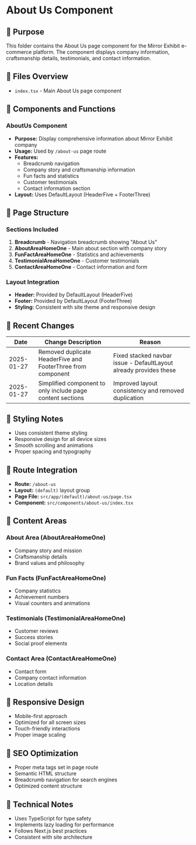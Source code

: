 # About Us Component

## 📌 Purpose
This folder contains the About Us page component for the Mirror Exhibit e-commerce platform. The component displays company information, craftsmanship details, testimonials, and contact information.

## 📂 Files Overview
- `index.tsx` - Main About Us page component

## 🧩 Components and Functions

### AboutUs Component
- **Purpose:** Display comprehensive information about Mirror Exhibit company
- **Usage:** Used by `/about-us` page route
- **Features:**
  - Breadcrumb navigation
  - Company story and craftsmanship information
  - Fun facts and statistics
  - Customer testimonials
  - Contact information section
- **Layout:** Uses DefaultLayout (HeaderFive + FooterThree)

## 🎯 Page Structure

### Sections Included
1. **Breadcrumb** - Navigation breadcrumb showing "About Us"
2. **AboutAreaHomeOne** - Main about section with company story
3. **FunFactAreaHomeOne** - Statistics and achievements
4. **TestimonialAreaHomeOne** - Customer testimonials
5. **ContactAreaHomeOne** - Contact information and form

### Layout Integration
- **Header:** Provided by DefaultLayout (HeaderFive)
- **Footer:** Provided by DefaultLayout (FooterThree)
- **Styling:** Consistent with site theme and responsive design

## 🔄 Recent Changes
| Date       | Change Description                                                 | Reason                         |
|------------|--------------------------------------------------------------------|--------------------------------|
| 2025-01-27 | Removed duplicate HeaderFive and FooterThree from component       | Fixed stacked navbar issue - DefaultLayout already provides these |
| 2025-01-27 | Simplified component to only include page content sections        | Improved layout consistency and removed duplication |

## 🎨 Styling Notes
- Uses consistent theme styling
- Responsive design for all device sizes
- Smooth scrolling and animations
- Proper spacing and typography

## 🔗 Route Integration
- **Route:** `/about-us`
- **Layout:** `(default)` layout group
- **Page File:** `src/app/(default)/about-us/page.tsx`
- **Component:** `src/components/about-us/index.tsx`

## 🎯 Content Areas

### About Area (AboutAreaHomeOne)
- Company story and mission
- Craftsmanship details
- Brand values and philosophy

### Fun Facts (FunFactAreaHomeOne)
- Company statistics
- Achievement numbers
- Visual counters and animations

### Testimonials (TestimonialAreaHomeOne)
- Customer reviews
- Success stories
- Social proof elements

### Contact Area (ContactAreaHomeOne)
- Contact form
- Company contact information
- Location details

## 📱 Responsive Design
- Mobile-first approach
- Optimized for all screen sizes
- Touch-friendly interactions
- Proper image scaling

## 🎯 SEO Optimization
- Proper meta tags set in page route
- Semantic HTML structure
- Breadcrumb navigation for search engines
- Optimized content structure

## 🔧 Technical Notes
- Uses TypeScript for type safety
- Implements lazy loading for performance
- Follows Next.js best practices
- Consistent with site architecture
